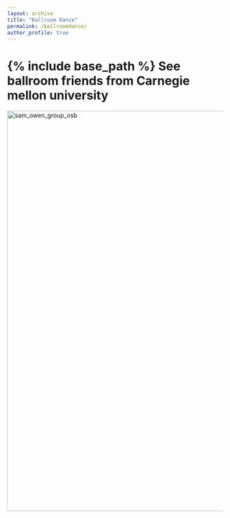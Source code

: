 ```yaml
---
layout: archive
title: "Ballroom Dance"
permalink: /ballroomdance/
author_profile: true
---
```


{% include base_path %}
See ballroom friends from Carnegie mellon university
===
<img width="935" alt="sam_owen_group_osb" src="https://user-images.githubusercontent.com/66021647/213876262-f6f6a912-2599-4051-9569-02bcf7891fc8.png">
